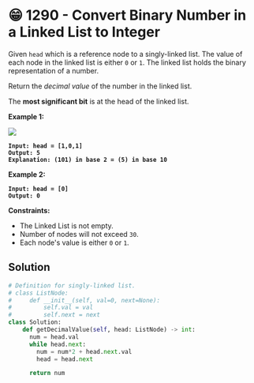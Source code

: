 # 😁 1290 - Convert Binary Number in a Linked List to Integer

Given `head` which is a reference node to a singly-linked list. The value of each node in the linked list is either `0` or `1`. The linked list holds the binary representation of a number.

Return the _decimal value_ of the number in the linked list.

The **most significant bit** is at the head of the linked list.

&#x20;

**Example 1:**

![](https://assets.leetcode.com/uploads/2019/12/05/graph-1.png)

<pre><code><strong>Input: head = [1,0,1]
</strong><strong>Output: 5
</strong><strong>Explanation: (101) in base 2 = (5) in base 10
</strong></code></pre>

**Example 2:**

<pre><code><strong>Input: head = [0]
</strong><strong>Output: 0
</strong></code></pre>

&#x20;

**Constraints:**

* The Linked List is not empty.
* Number of nodes will not exceed `30`.
* Each node's value is either `0` or `1`.

## Solution

```python
# Definition for singly-linked list.
# class ListNode:
#     def __init__(self, val=0, next=None):
#         self.val = val
#         self.next = next
class Solution:
    def getDecimalValue(self, head: ListNode) -> int:
      num = head.val
      while head.next:
        num = num*2 + head.next.val 
        head = head.next

      return num
```
